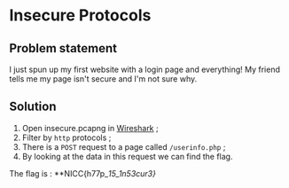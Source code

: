 # Insecure Protocols

## Problem statement
I just spun up my first website with a login page and everything! My friend tells me my page isn't secure and I'm not sure why.

## Solution
1. Open insecure.pcapng in [Wireshark](https://www.wireshark.org/) ;
2. Filter by ```http``` protocols ;
3. There is a ```POST``` request to a page called ```/userinfo.php``` ;
4. By looking at the data in this request we can find the flag.

The flag is : **NICC{h77p_*15_*1n53cur3}** 
